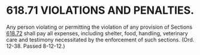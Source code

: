 618.71 VIOLATIONS AND PENALTIES.
================================

Any person violating or permitting the violation of any provision of
Sections [618.72](2cae7fea.html) shall pay all expenses, including
shelter, food, handling, veterinary care and testimony necessitated by
the enforcement of such sections. (Ord. 12-38. Passed 8-12-12.)

